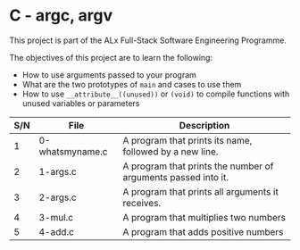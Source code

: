 # C - argc, argv

This project is part of the ALx Full-Stack Software Engineering Programme.

The objectives of this project are to learn the following:
- How to use arguments passed to your program
- What are the two prototypes of `main` and cases to use them
- How to use `__attribute__((unused))` or `(void)` to compile functions with unused variables or parameters

| S/N | File | Description |
| --- | ---- | ----------- |
| 1 | 0-whatsmyname.c | A program that prints its name, followed by a new line. |
| 2 | 1-args.c | A program that prints the number of arguments passed into it. |
| 3 | 2-args.c | A program that prints all arguments it receives. |
| 4 | 3-mul.c | A program that multiplies two numbers |
| 5 | 4-add.c | A program that adds positive numbers |
